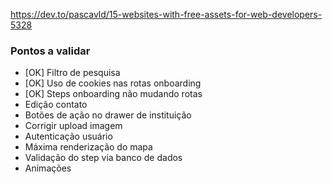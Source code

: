 https://dev.to/pascavld/15-websites-with-free-assets-for-web-developers-5328

### Pontos a validar

- [OK] Filtro de pesquisa
- [OK] Uso de cookies nas rotas onboarding
- [OK] Steps onboarding não mudando rotas
- Edição contato
- Botões de ação no drawer de instituição
- Corrigir upload imagem
- Autenticação usuário
- Máxima renderização do mapa
- Validação do step via banco de dados
- Animações
